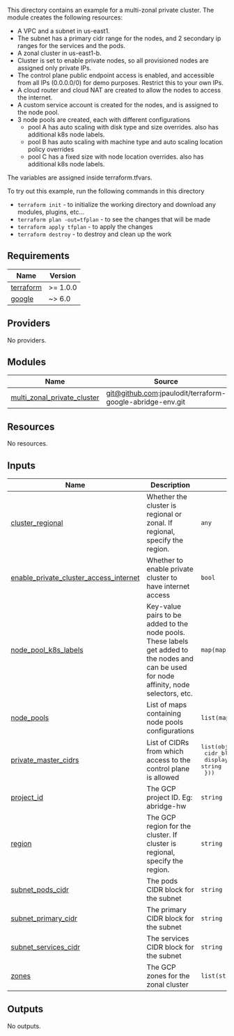 This directory contains an example for a multi-zonal private cluster. The module creates the following resources:

- A VPC and a subnet in us-east1.
- The subnet has a primary cidr range for the nodes, and 2 secondary ip ranges for the services and the pods.
- A zonal cluster in us-east1-b.
- Cluster is set to enable private nodes, so all provisioned nodes are assigned only private IPs.
- The control plane public endpoint access is enabled, and accessible from all IPs (0.0.0.0/0) for demo purposes. Restrict this to your own IPs.
- A cloud router and cloud NAT are created to allow the nodes to access the internet.
- A custom service account is created for the nodes, and is assigned to the node pool.
- 3 node pools are created, each with different configurations
  - pool A has auto scaling with disk type and size overrides. also has additional k8s node labels.
  - pool B has auto scaling with machine type and auto scaling location policy overrides
  - pool C has a fixed size with node location overrides. also has additional k8s node labels.


The variables are assigned inside terraform.tfvars.

To try out this example, run the following commands in this directory

- `terraform init` - to initialize the working directory and download any modules, plugins, etc...
- `terraform plan -out=tfplan` - to see the changes that will be made
- `terraform apply tfplan` - to apply the changes
- `terraform destroy` - to destroy and clean up the work

<!-- BEGIN_TF_DOCS -->
## Requirements

| Name | Version |
|------|---------|
| <a name="requirement_terraform"></a> [terraform](#requirement\_terraform) | >= 1.0.0 |
| <a name="requirement_google"></a> [google](#requirement\_google) | ~> 6.0 |

## Providers

No providers.

## Modules

| Name | Source | Version |
|------|--------|---------|
| <a name="module_multi_zonal_private_cluster"></a> [multi\_zonal\_private\_cluster](#module\_multi\_zonal\_private\_cluster) | git@github.com:jpaulodit/terraform-google-abridge-env.git | n/a |

## Resources

No resources.

## Inputs

| Name | Description | Type | Default | Required |
|------|-------------|------|---------|:--------:|
| <a name="input_cluster_regional"></a> [cluster\_regional](#input\_cluster\_regional) | Whether the cluster is regional or zonal. If regional, specify the region. | `any` | n/a | yes |
| <a name="input_enable_private_cluster_access_internet"></a> [enable\_private\_cluster\_access\_internet](#input\_enable\_private\_cluster\_access\_internet) | Whether to enable private cluster to have internet access | `bool` | n/a | yes |
| <a name="input_node_pool_k8s_labels"></a> [node\_pool\_k8s\_labels](#input\_node\_pool\_k8s\_labels) | Key-value pairs to be added to the node pools. These labels get added to the nodes and can be used for node affinity, node selectors, etc. | `map(map(string))` | `{}` | no |
| <a name="input_node_pools"></a> [node\_pools](#input\_node\_pools) | List of maps containing node pools configurations | `list(map(any))` | n/a | yes |
| <a name="input_private_master_cidrs"></a> [private\_master\_cidrs](#input\_private\_master\_cidrs) | List of CIDRs from which access to the control plane is allowed | <pre>list(object({<br/>    cidr_block   = string<br/>    display_name = string<br/>  }))</pre> | n/a | yes |
| <a name="input_project_id"></a> [project\_id](#input\_project\_id) | The GCP project ID. Eg: abridge-hw | `string` | n/a | yes |
| <a name="input_region"></a> [region](#input\_region) | The GCP region for the cluster. If cluster is regional, specify the region. | `string` | n/a | yes |
| <a name="input_subnet_pods_cidr"></a> [subnet\_pods\_cidr](#input\_subnet\_pods\_cidr) | The pods CIDR block for the subnet | `string` | n/a | yes |
| <a name="input_subnet_primary_cidr"></a> [subnet\_primary\_cidr](#input\_subnet\_primary\_cidr) | The primary CIDR block for the subnet | `string` | n/a | yes |
| <a name="input_subnet_services_cidr"></a> [subnet\_services\_cidr](#input\_subnet\_services\_cidr) | The services CIDR block for the subnet | `string` | n/a | yes |
| <a name="input_zones"></a> [zones](#input\_zones) | The GCP zones for the zonal cluster | `list(string)` | n/a | yes |

## Outputs

No outputs.
<!-- END_TF_DOCS -->
